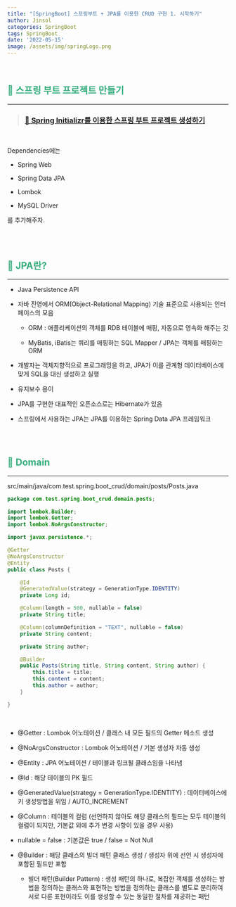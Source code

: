 ```yaml
---
title: "[SpringBoot] 스프링부트 + JPA를 이용한 CRUD 구현 1. 시작하기"
author: Jinsol
categories: SpringBoot
tags: SpringBoot
date: '2022-05-15'
image: /assets/img/springLogo.png
---
```


<br>

## <span style="color:#36AE7C">🎋 스프링 부트 프로젝트 만들기</span>
<hr>

> ### [🤔 Spring Initializr를 이용한 스프링 부트 프로젝트 생성하기](https://losuif.github.io/2021/10/08/Spring01.html)

<br>

Dependencies에는

- Spring Web

- Spring Data JPA

- Lombok

- MySQL Driver

를 추가해주자.

<br>
<br>

## <span style="color:#36AE7C">🎋 JPA란?</span>
<hr>

- Java Persistence API

- 자바 진영에서 ORM(Object-Relational Mapping) 기술 표준으로 사용되는 인터페이스의 모음

    - ORM : 애플리케이션의 객체를 RDB 테이블에 매핑, 자동으로 영속화 해주는 것

    - MyBatis, iBatis는 쿼리를 매핑하는 SQL Mapper / JPA는 객체를 매핑하는 ORM

- 개발자는 객체지향적으로 프로그래밍을 하고, JPA가 이를 관계형 데이터베이스에 맞게 SQL을 대신 생성하고 실행

- 유지보수 용이

- JPA를 구현한 대표적인 오픈소스로는 Hibernate가 있음

- 스프링에서 사용하는 JPA는 JPA를 이용하는 Spring Data JPA 프레임워크

<br>
<br>

## <span style="color:#36AE7C">🎋 Domain</span>
<hr>

src/main/java/com.test.spring.boot_crud/domain/posts/Posts.java

```java
package com.test.spring.boot_crud.domain.posts;

import lombok.Builder;
import lombok.Getter;
import lombok.NoArgsConstructor;

import javax.persistence.*;

@Getter
@NoArgsConstructor
@Entity
public class Posts {

    @Id
    @GeneratedValue(strategy = GenerationType.IDENTITY)
    private Long id;

    @Column(length = 500, nullable = false)
    private String title;

    @Column(columnDefinition = "TEXT", nullable = false)
    private String content;

    private String author;

    @Builder
    public Posts(String title, String content, String author) {
        this.title = title;
        this.content = content;
        this.author = author;
    }

}
```

<br>

- @Getter : Lombok 어노테이션 / 클래스 내 모든 필드의 Getter 메소드 생성

- @NoArgsConstructor : Lombok 어노테이션 / 기본 생성자 자동 생성

- @Entity : JPA 어노테이션 / 테이블과 링크될 클래스임을 나타냄

- @Id : 해당 테이블의 PK 필드

- @GeneratedValue(strategy = GenerationType.IDENTITY) : 데이터베이스에 키 생성방법을 위임 / AUTO_INCREMENT

- @Column : 테이블의 컬럼 (선언하지 않아도 해당 클래스의 필드는 모두 테이블의 컬럼이 되지만, 기본값 외에 추가 변경 사항이 있을 경우 사용)

- nullable = false : 기본값은 true / false = Not Null

- @Builder : 해당 클래스의 빌더 패턴 클래스 생성 / 생성자 위에 선언 시 생성자에 포함된 필드만 포함

    - 빌더 패턴(Builder Pattern) : 생성 패턴의 하나로, 복잡한 객체를 생성하는 방법을 정의하는 클래스와 표현하는 방법을 정의하는 클래스를 별도로 분리하여 서로 다른 표현이라도 이를 생성할 수 있는 동일한 절차를 제공하는 패턴